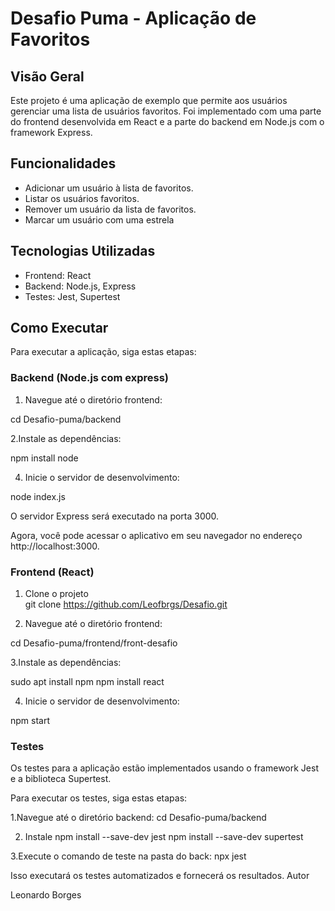 # Desafio Puma - Aplicação de Favoritos

## Visão Geral

Este projeto é uma aplicação de exemplo que permite aos usuários gerenciar uma lista de usuários favoritos. Foi implementado com uma parte do frontend desenvolvida em React e a parte do backend em Node.js com o framework Express.

## Funcionalidades

- Adicionar um usuário à lista de favoritos.
- Listar os usuários favoritos.
- Remover um usuário da lista de favoritos.
- Marcar um usuário com uma estrela 

## Tecnologias Utilizadas

- Frontend: React
- Backend: Node.js, Express
- Testes: Jest, Supertest

## Como Executar

Para executar a aplicação, siga estas etapas:


### Backend (Node.js com express)

1. Navegue até o diretório frontend:

cd Desafio-puma/backend

2.Instale as dependências:

npm install node

4. Inicie o servidor de desenvolvimento:

node index.js

O servidor Express será executado na porta 3000.

Agora, você pode acessar o aplicativo em seu navegador no endereço http://localhost:3000.


### Frontend (React)

1. Clone o projeto  
git clone https://github.com/Leofbrgs/Desafio.git

2. Navegue até o diretório frontend:

cd Desafio-puma/frontend/front-desafio

3.Instale as dependências:

sudo apt install npm
npm install react

4. Inicie o servidor de desenvolvimento:

npm start

### Testes

Os testes para a aplicação estão implementados usando o framework Jest e a biblioteca Supertest.

Para executar os testes, siga estas etapas:

1.Navegue até o diretório backend:
cd Desafio-puma/backend

2. Instale
npm install --save-dev jest
npm install --save-dev supertest


3.Execute o comando de teste na pasta do back:
npx jest

Isso executará os testes automatizados e fornecerá os resultados.
Autor

Leonardo Borges
